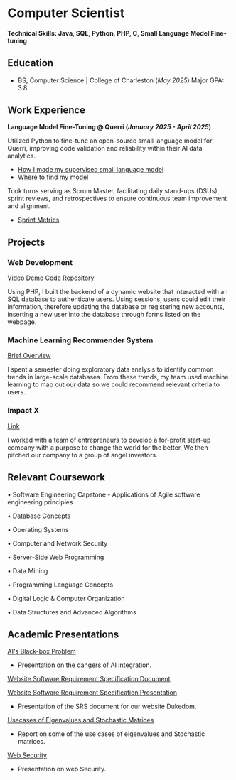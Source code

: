 # Computer Scientist

#### Technical Skills: Java, SQL, Python, PHP, C, Small Language Model Fine-tuning

## Education
- BS, Computer Science | College of Charleston (_May 2025_) Major GPA: 3.8

## Work Experience
**Language Model Fine-Tuning @ Querri (_January 2025 - April 2025_)**

Utilized Python to fine-tune an open-source small language model for Querri, improving code validation and reliability within their AI data analytics.
- [How I made my supervised small language model](https://nbviewer.org/github/Greene-Ethan/EthanGreene.github.io/blob/main/assets/code/Supervised.ipynb)
- [Where to find my model](https://huggingface.co/EthanCodesAI/Supervised-Variable-Identification)

Took turns serving as Scrum Master, facilitating daily stand-ups (DSUs), sprint reviews, and retrospectives to ensure continuous team improvement and alignment.
- [Sprint Metrics](/assets/img/SprintMetrics.pdf)

## Projects
### Web Development
[Video Demo](https://www.youtube.com/watch?v=3ox0X4IIbkM)
[Code Repository](https://github.com/Greene-Ethan/EthanGreene.github.io/tree/main/assets/code/DukedomFinalProject)

Using PHP, I built the backend of a dynamic website that interacted with an SQL database to authenticate users. Using sessions, users could edit their information, therefore updating the database or registering new accounts, inserting a new user into the database through forms listed on the webpage. 

### Machine Learning Recommender System
[Brief Overview](/assets/img/TripRecc.pdf)

I spent a semester doing exploratory data analysis to identify common trends in large-scale databases. From these trends, my team used machine learning to map out our data so we could recommend relevant criteria to users.

### Impact X 
[Link](https://charleston.edu/school-business/centers-initiatives/center-entrepreneurship/impactx.php#accordion-22dd17d9-3365-41af-a6aa-a5bdb6e4a743-0)

I worked with a team of entrepreneurs to develop a for-profit start-up company with a purpose to change the world for the better. We then pitched our company to a group of angel investors.

## Relevant Coursework
• Software Engineering Capstone - Applications of Agile software engineering principles

• Database Concepts

• Operating Systems

•	Computer and Network Security

•	Server-Side Web Programming

•	Data Mining

•	Programming Language Concepts

•	Digital Logic & Computer Organization

•	Data Structures and Advanced Algorithms

## Academic Presentations


[AI's Black-box Problem](/assets/img/AIsBlack-boxproblem.pdf)

- Presentation on the dangers of AI integration.

[Website Software Requirement Specification Document](/assets/img/SoftwareRequirementSpecificationDocument.pdf)

[Website Software Requirement Specification Presentation](/assets/img/DukedomSRSPresentation.pdf)

- Presentation of the SRS document for our website Dukedom.

[Usecases of Eigenvalues and Stochastic Matrices](/assets/img/Math203FinalPaper.pdf)

- Report on some of the use cases of eigenvalues and Stochastic matrices.

[Web Security](/assets/img/WebSecurity.pdf)

- Presentation on web Security.
